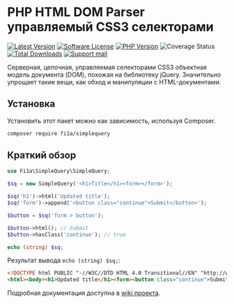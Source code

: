 # PHP HTML DOM Parser управляемый CSS3 селекторами

[![Latest Version][badge-release]][packagist]
[![Software License][badge-license]][license]
[![PHP Version][badge-php]][php]
![Coverage Status][badge-coverage]
[![Total Downloads][badge-downloads]][downloads]
[![Support mail][badge-mail]][mail]

Серверная, цепочная, управляемая селекторами CSS3 объектная модель документа (DOM), похожая на библиотеку jQuery.
Значительно упрощает такие вещи, как обход и манипуляции с HTML-документами.

## Установка

Установить этот пакет можно как зависимость, используя Composer.

``` bash
composer require fi1a/simplequery
```

## Краткий обзор

```php
use Fi1a\SimpleQuery\SimpleQuery;

$sq = new SimpleQuery('<h1>Title</h1><form></form>');

$sq('h1')->html('Updated title');
$sq('form')->append('<button class="continue">Submit</button>');

$button = $sq('form > button');

$button->html(); // Submit
$button->hasClass('continue'); // true

echo (string) $sq;
```

Результат вывода `echo (string) $sq;`:

```html
<!DOCTYPE html PUBLIC "-//W3C//DTD HTML 4.0 Transitional//EN" "http://www.w3.org/TR/REC-html40/loose.dtd">
<html><body><h1>Updated title</h1><form><button class="continue">Submit</button></form></body></html>
```

Подробная документация доступна в [wiki проекта](https://github.com/fi1a/simplequery/wiki).

[badge-release]: https://img.shields.io/packagist/v/fi1a/simplequery?label=release
[badge-license]: https://img.shields.io/github/license/fi1a/simplequery?style=flat-square
[badge-php]: https://img.shields.io/packagist/php-v/fi1a/simplequery?style=flat-square
[badge-coverage]: https://img.shields.io/badge/coverage-100%25-green
[badge-downloads]: https://img.shields.io/packagist/dt/fi1a/simplequery.svg?style=flat-square&colorB=mediumvioletred
[badge-mail]: https://img.shields.io/badge/mail-support%40fi1a.ru-brightgreen

[packagist]: https://packagist.org/packages/fi1a/simplequery
[license]: https://github.com/fi1a/simplequery/blob/master/LICENSE
[php]: https://php.net
[downloads]: https://packagist.org/packages/fi1a/simplequery
[mail]: mailto:support@fi1a.ru